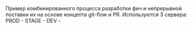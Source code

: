 Пример комбинированного процесса разработки фич и непрерывной поставки их на основе концепта git-flow и PR.
Используются 3 сервера:
PROD -
STAGE -
DEV -
